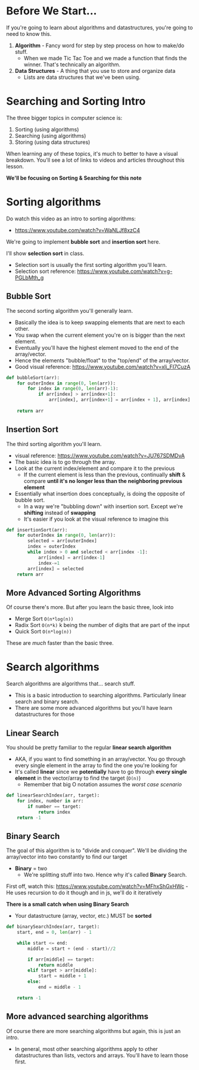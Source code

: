 # Before We Start...
If you're going to learn about algorithms and datastructures, you're going to need to know this. 

1. **Algorithm** - Fancy word for step by step process on how to make/do stuff.
   - When we made Tic Tac Toe and we made a function that finds the winner. That's technically an algorithm. 
3. **Data Structures** - A thing that you use to store and organize data
   -  Lists are data structures that we've been using.

# Searching and Sorting Intro

The three bigger topics in computer science is: 
1. Sorting (using algorithms)
2. Searching (using algorithms)
3. Storing (using data structures)

When learning any of these topics, it's much to better to have a visual breakdown. You'll see a lot of links to videos and articles throughout this lesson. 

**We'll be focusing on Sorting & Searching for this note**

# Sorting algorithms
Do watch this video as an intro to sorting algorithms:
- https://www.youtube.com/watch?v=WaNLJf8xzC4

We're going to implement **bubble sort** and **insertion sort** here. 

I'll show **selection sort** in class. 
- Selection sort is usually the first sorting algorithm you'll learn. 
- Selection sort reference: https://www.youtube.com/watch?v=g-PGLbMth_g

## Bubble Sort

The second sorting algorithm you'll generally learn. 
- Basically the idea is to keep swapping elements that are next to each other.
- You swap when the current element you're on is bigger than the next element.
- Eventually you'll have the highest element moved to the end of the array/vector.
- Hence the elements "bubble/float" to the "top/end" of the array/vector.
- Good visual reference: https://www.youtube.com/watch?v=xli_FI7CuzA
```python
def bubbleSort(arr):
	for outerIndex in range(0, len(arr)):
		for index in range(0, len(arr)-1):
			if arr[index] > arr[index+1]:
				arr[index], arr[index+1] = arr[index + 1], arr[index]
				
	return arr
```

## Insertion Sort
The third sorting algorithm you'll learn. 
- visual reference: https://www.youtube.com/watch?v=JU767SDMDvA
- The basic idea is to go through the array.
- Look at the current index/element and compare it to the previous
	- If the current element is less than the previous, continually **shift** & compare **until it's no longer less than the neighboring previous element**
- Essentially what insertion does conceptually, is doing the opposite of bubble sort.
	- In a way we're "bubbling down" with insertion sort. Except we're **shifting** instead of **swapping**
  - It's easier if you look at the visual reference to imagine this

```python
def insertionSort(arr):
	for outerIndex in range(0, len(arr)):
		selected = arr[outerIndex]
		index = outerIndex
		while index > 0 and selected < arr[index -1]:
			arr[index] = arr[index-1]
			index-=1
		arr[index] = selected
	return arr
```


## More Advanced Sorting Algorithms
Of course there's more. But after you learn the basic three, look into
- Merge Sort `O(n*log(n))`
- Radix Sort `O(n*k)` k being the number of digits that are part of the input
- Quick Sort `O(n*log(n))`

These are _much_ faster than the basic three. 


# Search algorithms

Search algorithms are algorithms that... search stuff. 
- This is a basic introduction to searching algorithms. Particularly linear search and binary search.
- There are some more advanced algorithms but you'll have learn datastructures for those

## Linear Search
You should be pretty familiar to the regular **linear search algorithm**
- AKA, if you want to find something in an array/vector. You go through every single element in the array to find the one you're looking for
- It's called **linear** since we **potentially** have to go through **every single element** in the vector/array to find the target (`O(n)`)
	- Remember that big O notation assumes the _worst case scenario_

```python
def linearSearchIndex(arr, target):
	for index, number in arr:
		if number == target:
			return index
	return -1
```

## Binary Search
The goal of this algorithm is to "divide and conquer". We'll be dividing the array/vector into two constantly to find our target
- **Binary** = two
	- We're splitting stuff into two. Hence why it's called **Binary** Search.

 First off, watch this: https://www.youtube.com/watch?v=MFhxShGxHWc
	- He uses recursion to do it though and in js, we'll do it iteratively

**There is a small catch when using Binary Search**
- Your datastructure (array, vector, etc.) MUST be **sorted**


```python
def binarySearchIndex(arr, target):
	start, end = 0, len(arr) - 1

	while start <= end:
		middle = start + (end - start)//2

		if arr[middle] == target:
			return middle
		elif target > arr[middle]:
			start = middle + 1
		else:
			end = middle - 1 

	return -1
```

## More advanced searching algorithms 
Of course there are more searching algorithms but again, this is just an intro. 
- In general, most other searching algorithms apply to other datastructures than lists, vectors and arrays. You'll have to learn those first. 